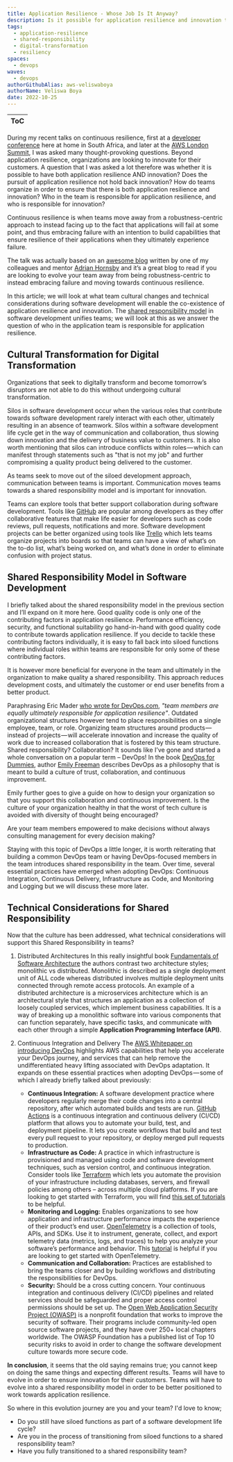 ```yaml
---
title: Application Resilience - Whose Job Is It Anyway?
description: Is it possible for application resilience and innovation to co-exist? In this article, we will look at what team cultural changes and technical considerations during software development ensure the co-existence of application resilience and innovation. 
tags:
  - application-resilience
  - shared-responsibility
  - digital-transformation
  - resiliency
spaces:
  - devops
waves:
  - devops
authorGithubAlias: aws-veliswaboya
authorName: Veliswa Boya
date: 2022-10-25
---
```


|ToC|
|---|

During my recent talks on continuous resilience, first at a [developer conference](https://www.devconf.co.za/) here at home in South Africa, and later at the [AWS London Summit](https://aws.amazon.com/events/summits/london/agenda/?sc_channel=el&sc_campaign=devops&sc_geo=mult&sc_country=mult&sc_outcome=acq&sc_content=whose-job-is-it-anyway), I was asked many thought-provoking questions.
Beyond application resilience, organizations are looking to innovate for their customers. A question that I was asked a lot therefore was whether it is possible to have both application resilience AND innovation? Does the pursuit of application resilience not hold back innovation? How do teams organize in order to ensure that there is both application resilience and innovation? Who in the team is responsible for application resilience, and who is responsible for innovation?

Continuous resilience is when teams move away from a robustness-centric approach to instead facing up to the fact that applications will fail at some point, and thus embracing failure with an intention to build capabilities that ensure resilience of their applications when they ultimately experience failure.

The talk was actually based on an [awesome blog](https://medium.com/the-cloud-architect/towards-continuous-resilience-3c7fbc5d232b) written by one of my colleagues and mentor [Adrian Hornsby](https://twitter.com/adhorn) and it’s a great blog to read if you are looking to evolve your team away from being robustness-centric to instead embracing failure and moving towards continuous resilience.

In this article; we will look at what team cultural changes and technical considerations during software development will enable the co-existence of application resilience and innovation.
The [shared responsibility model](https://docs.aws.amazon.com/whitepapers/latest/disaster-recovery-workloads-on-aws/shared-responsibility-model-for-resiliency.html?sc_channel=el&sc_campaign=devops&sc_geo=mult&sc_country=mult&sc_outcome=acq&sc_content=whose-job-is-it-anyway) in software development unifies teams; we will look at this as we answer the question of who in the application team is responsible for application resilience.

## Cultural Transformation for Digital Transformation

Organizations that seek to digitally transform and become tomorrow’s disruptors are not able to do this without undergoing cultural transformation.

Silos in software development occur when the various roles that contribute towards software development rarely interact with each other, ultimately resulting in an absence of teamwork. Silos within a software development life cycle get in the way of communication and collaboration, thus slowing down innovation and the delivery of business value to customers. It is also worth mentioning that silos can introduce conflicts within roles — which can manifest through statements such as "that is not my job" and further compromising a quality product being delivered to the customer.

As teams seek to move out of the siloed development approach, communication between teams is important. Communication moves teams towards a shared responsibility model and is important for innovation.

Teams can explore tools that better support collaboration during software development. Tools like [GitHub](https://github.com/) are popular among developers as they offer collaborative features that make life easier for developers such as code reviews, pull requests, notifications and more.
Software development projects can be better organized using tools like [Trello](https://trello.com/) which lets teams organize projects into boards so that teams can have a view of what’s on the to-do list, what’s being worked on, and what’s done in order to eliminate confusion with project status.

## Shared Responsibility Model in Software Development

I briefly talked about the shared responsibility model in the previous section and I’ll expand on it more here.
Good quality code is only one of the contributing factors in application resilience. Performance efficiency, security, and functional suitability go hand-in-hand with good quality code to contribute towards application resilience.
If you decide to tackle these contributing factors individually, it is easy to fall back into siloed functions where individual roles within teams are responsible for only some of these contributing factors.

It is however more beneficial for everyone in the team and ultimately in the organization to make quality a shared responsibility. This approach reduces development costs, and ultimately the customer or end user benefits from a better product.

Paraphrasing Eric Mader [who wrote for DevOps.com](https://devops.com/solving-the-devops-accountability-problem/), _"team members are equally ultimately responsible for application resilience"_. Outdated organizational structures however tend to place responsibilities on a single employee, team, or role. Organizing team structures around products — instead of projects — will accelerate innovation and increase the quality of work due to increased collaboration that is fostered by this team structure.
Shared responsibility? Collaboration? It sounds like I’ve gone and started a whole conversation on a popular term – DevOps!
In the book [DevOps for Dummies](https://www.amazon.com/DevOps-Dummies-Computer-Tech/dp/1119552222), author [Emily Freeman](https://twitter.com/editingemily/) describes DevOps as a philosophy that is meant to build a culture of trust, collaboration, and continuous improvement.

Emily further goes to give a guide on how to design your organization so that you support this collaboration and continuous improvement. Is the culture of your organization healthy in that the worst of tech culture is avoided with diversity of thought being encouraged?

Are your team members empowered to make decisions without always consulting management for every decision making?

Staying with this topic of DevOps a little longer, it is worth reiterating that building a common DevOps team or having DevOps-focused members in the team introduces shared responsibility in the team.
Over time, several essential practices have emerged when adopting DevOps: Continuous Integration, Continuous Delivery, Infrastructure as Code, and Monitoring and Logging but we will discuss these more later.

## Technical Considerations for Shared Responsibility

Now that the culture has been addressed, what technical considerations will support this Shared Responsibility in teams?

1. Distributed Architectures
In this really insightful book [Fundamentals of Software Architecture](http://fundamentalsofsoftwarearchitecture.com/) the authors contrast two architecture styles; monolithic vs distributed. Monolithic is described as a single deployment unit of ALL code whereas distributed involves multiple deployment units connected through remote access protocols. An example of a distributed architecture is a microservices architecture which is an architectural style that structures an application as a collection of loosely coupled services, which implement business capabilities.
It is a way of breaking up a monolithic software into various components that can function separately, have specific tasks, and communicate with each other through a simple **Application Programming Interface (API)**.
2. Continuous Integration and Delivery
The [AWS Whitepaper on introducing DevOps](https://docs.aws.amazon.com/whitepapers/latest/introduction-devops-aws/introduction.html?sc_channel=el&sc_campaign=devops&sc_geo=mult&sc_country=mult&sc_outcome=acq&sc_content=whose-job-is-it-anyway) highlights AWS capabilities that help you accelerate your DevOps journey, and services that can help remove the undifferentiated heavy lifting associated with DevOps adaptation. It expands on these essential practices when adopting DevOps — some of which I already briefly talked about previously:

    - **Continuous Integration:** A software development practice where developers regularly merge their code changes into a central repository, after which automated builds and tests are run. [GitHub Actions](https://docs.github.com/en/actions/learn-github-actions/understanding-github-actions) is a continuous integration and continuous delivery (CI/CD) platform that allows you to automate your build, test, and deployment pipeline. It lets you create workflows that build and test every pull request to your repository, or deploy merged pull requests to production.
    - **Infrastructure as Code:** A practice in which infrastructure is provisioned and managed using code and software development techniques, such as version control, and continuous integration. Consider tools like [Terraform](https://www.terraform.io/) which lets you automate the provision of your infrastructure including databases, servers, and firewall policies among others – across multiple cloud platforms. If you are looking to get started with Terraform, you will find [this set of tutorials](https://learn.hashicorp.com/terraform) to be helpful.
    - **Monitoring and Logging:** Enables organizations to see how application and infrastructure performance impacts the experience of their product’s end user. [OpenTelemetry](https://opentelemetry.io/) is a collection of tools, APIs, and SDKs. Use it to instrument, generate, collect, and export telemetry data (metrics, logs, and traces) to help you analyze your software’s performance and behavior. This [tutorial](/posts/instrumenting-java-apps-using-opentelemetry/) is helpful if you are looking to get started with OpenTelemetry.
    - **Communication and Collaboration:** Practices are established to bring the teams closer and by building workflows and distributing the responsibilities for DevOps.
    - **Security:** Should be a cross cutting concern. Your continuous integration and continuous delivery (CI/CD) pipelines and related services should be safeguarded and proper access control permissions should be set up. The [Open Web Application Security Project (OWASP)](https://owasp.org/about/) is a nonprofit foundation that works to improve the security of software. Their programs include community-led open source software projects, and they have over 250+ local chapters worldwide. The OWASP Foundation has a published list of Top 10 security risks to avoid in order to change the software development culture towards more secure code.

**In conclusion**, it seems that the old saying remains true; you cannot keep on doing the same things and expecting different results. Teams will have to evolve in order to ensure innovation for their customers. Teams will have to evolve into a shared responsibility model in order to be better positioned to work towards application resilience.

So where in this evolution journey are you and your team? I'd love to know;

- Do you still have siloed functions as part of a software development life cycle?
- Are you in the process of transitioning from siloed functions to a shared  responsibility team?
- Have you fully transitioned to a shared responsibility team?
